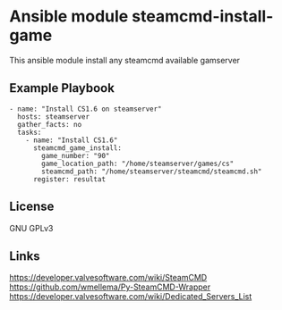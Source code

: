 Ansible module steamcmd-install-game
=====================
This ansible module install any steamcmd available gamserver

Example Playbook
----------------

```
- name: "Install CS1.6 on steamserver"
  hosts: steamserver
  gather_facts: no
  tasks:
    - name: "Install CS1.6"
      steamcmd_game_install:
        game_number: "90"
        game_location_path: "/home/steamserver/games/cs"
        steamcmd_path: "/home/steamserver/steamcmd/steamcmd.sh"
      register: resultat
```

License
-------

GNU GPLv3

Links
-----

<https://developer.valvesoftware.com/wiki/SteamCMD>
<https://github.com/wmellema/Py-SteamCMD-Wrapper>
<https://developer.valvesoftware.com/wiki/Dedicated_Servers_List>
